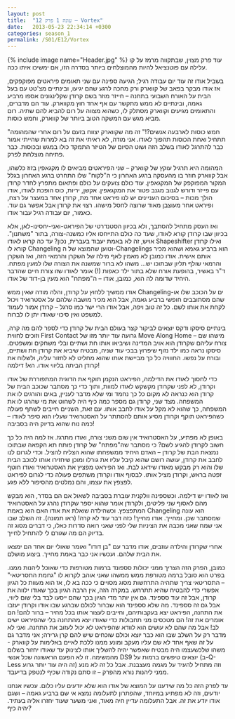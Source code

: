 ```yaml
---
layout: post
title:  "עונה 1 פרק 12 – Vortex"
date:   2013-05-23 22:34:14 +0300
categories: season_1
permalink: /S01/E12/Vortex
---
```

{% include image name="Header.jpg" %}
עוד פרק מצוין, שבתקווה מרמז על קו עלילה עם פוטנציאל להיות מהמוצלחים ביותר בסדרה הזו, אם ימשיכו איתו ככה.

בשביל אודו זה עוד יום עבודה רגיל; הגיעה ספינה עם שני תאומים פיראטים מפוקפקים, אז אודו מבקר בפאב של קווארק ורק מחכה לרגע שהם יגיעו, ובינתיים מצ'טט עם בעל הבית על האורח השבועי בתחנה – חייזר מוזר בשם קרודן שקלינגונים אספו מרביע גאמה, ובינתיים לא ממש מתקשר עם אף אחד חוץ מקווארק. עוד הם מדברים, והתאומים מגיעים וקווארק מסתלק לו, כשהוא מצווה על רום להביא להם שתיה. רום מביא מגש עם המשקה הטוב ביותר של קווארק, וחמש כוסות.

"חמש כוסות לארבעה אנשים?!" זה מה שקווארק יצווח בזעם על רום אחרי שהמהומה תתחיל ואחת הכוסות תהפוך לאודו. אני מודה, לא ראיתי את זה בא למרות שהייתי אמור כבר להתרגל לאודו בשלב הזה ושוט הסיום של הטיזר התמקד כולו במגש ובכוסות. כבר פתיחה מוצלחת לפרק.

המהומה היא תרגיל עוקץ של קווארק – שני הפיראטים מביאים לו מקגאפין בזוז כלשהו, אבל קווארק חוזר בו מהעסקה ברגע האחרון כי ה"לקוח" שלו התחרט ברגע האחרון בגלל המקור המפוקפק של המקגאפין. עוד כולם צועקים על כולם ופתאום מתפרץ לחדר קרודן עם פייזר ודורש לגנוב מגנב פטור את המקגאפין. אקשן, יריות, כוס הופכת לאודו, אודו הולך מכות – בסיכום העניינים יש לנו פיראט אחד מת, קרודן אחד במעצר על רצח, ופיראט אחר מעוצבן מאוד שרוצה לחסל מישהו. רצוי את קרודן אבל אפשר גם עוד. כאמור, יום עבודה רגיל עבור אודו.

ואז העסק מתחיל להסתבך, ולא בכיוון הסטנדרטי של הפיראט-ואני-יחסינו-לאן, אלא בכיוון שבו קרודן קורא לאודו, שעד כה כולם התייחסו אליו כמשנה-צורה, בתור "משתנון". אויש, זה לא באמת יעבוד בעברית, נכון? עד כה קראו לאודו Shapeshifter ואילו קרודן קורא לו Changeling וטוען שהמוצא של ה-Changelings הוא ברביע גאמא ושהוא מכיר אותם אישית.
אודו כמובן לא מאמין לאף מילה של השקרן והרמאי הזה, ואז השקרן והרמאי שולף תליון שבתוכו יש... משהו לא ברור שמשנה את הצורה שלו למעין מפתח. ד"ר באשיר, בהופעת אורח שלא בתור ילד כאפות (!) אומר לאודו שזו צורת חיים שהדבר היחיד שדומה לה הוא, כמובן, אודו – ה"מפתח" הוא מעין בן-דוד של אודו.

אודו ממשיך ללחוץ על קרודן, והלה מודה שאין ממש Changeling-ים על הכוכב שלו או שהם מסתובבים חופשי ברביע גאמה, אבל הוא מכיר מושבה שלהם על אסטרואיד ויכול לקחת את אותו לשם. כל זה טוב ויפה, אבל אודו הרי ישר כמו סרגל – קרודן אמור לעמוד למשפט ואין סיכוי שאודו יתן לו לברוח.

בינתיים סיסקו ודקס יוצאים לביקור קצר בעולם הבית של קרודן כדי לספר להם מה קרה, וזוכים לחווית First Contact גרועה עוד יותר מזו של Move Along Home – מישהו שם צורח עליהם שקרודן הוא אויב המדינה ושיביאו אותו חת ושתיים ובלי משחקים ומשפטים. סיסקו נראה כמו ילד נזוף שיפרוץ בבכי עוד שניה, מבטיח שיביא את קרודן חת ושתיים, ובורח על נפשו. החווויה כל כך מביישת אותו שהוא מחליט לא לחזור עליה, ולשלוח את קרודן הביתה בליווי אודו. הא! דילמה!

כדי לחסוך לאודו את הדילמה, הפיראט הנקמן תוקף את הדוגית המתפוררת של אודו וקרודן, לא לפני שקרודן מקשקש לאודו למוות, ותוך כדי כך מסתבר שכוכב הבית של קרודן הוא כנראה לא מקום כל כך נחמד ומי שלא מדבר לעניין, באים והורגים לו את המשפחה. מצד שני, קרודן גם מספר כמה כיף היה לשחוט את מי שהרגו לו את המשפחה, כך שהוא לא מקל על אודו לחבב אותו. עם זאת, השניים חייבים לשתף פעולה כשהפיראט תוקף וקרודן מסיע אותם להסתתר על האסטרואיד שעליו הוא סיפר לאודו – כמה נוח שהוא בדיוק היה בסביבה!

באופן לא מפתיע, על האסטרואיד אין שום משני צורה, ואודו מתרגז. אז למה היה כל כך חשוב לקרודן להגיע לשם? כי מסתבר שה"מפתח" של קרודן פותח תא הקפאה שבתוכו נמצאת הבת של קרודן – האדם היחיד ממשפחתו שהוא הצליח להציל. וכדי לגרום לנו לחבב את קרודן, עושה רושם שהוא קיבל עליו את גורלו ומוכן שיחזירו אותו לכוכב הבית שלו והוא רק מבקש מאודו שידאג לבת. ואז הפיראט מפציץ את האסטרואיד ואודו חוטף זפטה בראש, וקרודן מציל אותו. לבסוף אודו וקרודן משתפים פעולה כדי לגרום לפיראט לפצפץ את עצמו, והם נמלטים מהסיפור ללא פגע.

ואז לאודו יש דילמה. וכשספינה וולקנית עוברת בסביבה לשאול אם הם בסדר, הוא מבקש מהם לאסוף שני פליטים, ולקרודן אומר שהוא יספר שקרודן נהרג על האסטרואיד המתפצפץ. וכשהילדה שואלת את אודו האם הוא באמת Changeling הוא עונה שמסתבר שכן. ומחייך. אודו מחייך! כזה דבר עוד לא קרה! (ראו תמונה). זה השלב שבו אני שמח שאני מכבה את הציניות שלי לפני שאני רואה סדרות כאלו, כי דברים מסוג זה בדיוק הם מה שגורם לי להתחיל לחייך.

אחרי שקרודן והילדה עוזבים, אודו מדבר עם "בן דודו" ואומר שאולי יום אחד הם ימצאו את הבית שלהם. ועכשיו אני כבר באמת מחייך. ביצוע מושלם.

כמובן, הפרק הזה הצריך ממני יכולות סספונד ברמות מטורפות כדי שאוכל ליהנות ממנו. בפרט הוא סובל ברמה מטורפת ממש ממשהו שאני אוהב לקרוא לו "גחמת התסריטאי" – התסריטאי צריך שתהיה התרחשות מסוג מסויים כי ככה בא לו, אז הוא מעוות כל הגיון אפשרי כדי להבטיח שהיא תתרחש. במקרה הזה, אין הרבה הגיון בכך שאודו ילווה את קרודן, אבל זה עוד סספינד. גם אין יותר מדי הגיון בכך שהם ייסעו לבד בלי שום ליווי, אבל גם זה סספינד. מה שלא סספינד הוא שברור לכולם שברגע שבו אודו וקרודן יעזבו את התחנה, הפיראט יצא בעקבותיהם, וחייבים לעצור אותו בכל מחיר – ברור להם! הם אומרים את זה! הם מטכסים מני תחבולות כדי שאודו יצא מהתחנה בלי שהפיראט ישים לב! אבל מה שהם לא עושים הוא לוודא שהפיראט לא יכול לעזוב את התחנה. ואני לא מדבר רק על השלב שבו הוא כבר יוצא וכולם שוכחים שיש להם קרן גרירה; אני מדבר גם על זה שאף אחד לא שם עליו מעקב ומונע ממנו ללכת לאיים באלימות על קווארק - משהו שלכשעצמו היה מבטיח שאפשר יהיה להשליך אותו לצינוק עד שאודו יחזור בשלום מהמשימה. זו לא הפעם הראשונה שכל אנשי DS9 יוצאים טיפשים ברמות על (ב-Q-Less זה היה עוד יותר גרוע) וזה מתחיל להעיד על מגמה מעצבנת. אבל כל זה לא מנע ממני ליהנות נורא מהפרק – זו סתם נקודה שכיף לנטפק בדיעבד.

עד לפרק הזה כל מה שידענו על המוצא של אודו הוא שלא יודעים עליו כלום. עכשיו אנחנו יודעים, וזה לא מפתיע במיוחד, שהפתרון לתעלומה נמצא אי שם ברביע גאמה – ושגם אודו יודע את זה. אבל התעלומה עדיין חיה מאוד, ואני משער שעוד יחזרו אליה בעתיד. יהיה כיף?
